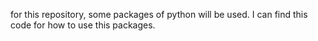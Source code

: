 for this repository,
some packages of python will be used.
I can find this code for how to use this packages.

